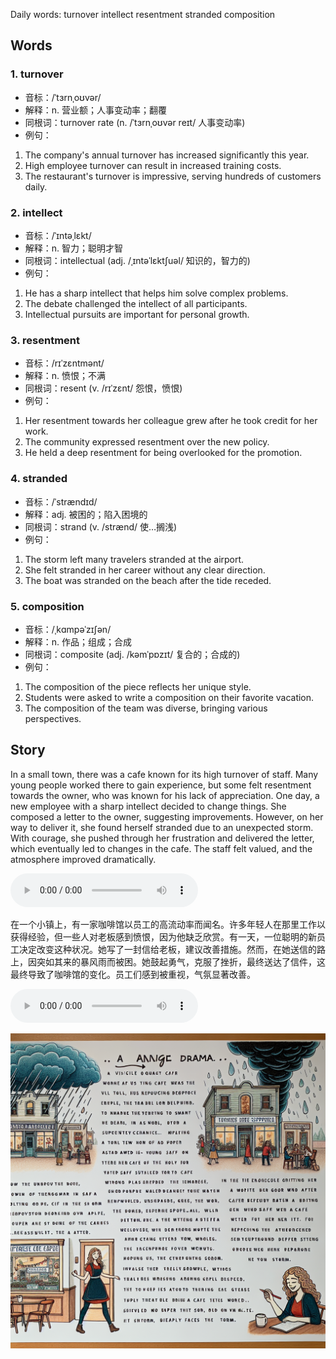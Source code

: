 Daily words: turnover intellect resentment stranded composition

## Words
### 1. turnover
- 音标：/ˈtɜrnˌoʊvər/ <span style="cursor: pointer;" onclick="document.getElementById('audio-player-1').play()"><i class="fas fa-volume-up"></i></span>
<audio id="audio-player-1" src="audios/words/turnover.mp3" style="display:none;"></audio>
- 解释：n. 营业额；人事变动率；翻覆
- 同根词：turnover rate (n. /ˈtɜrnˌoʊvər reɪt/ 人事变动率)
- 例句：
1. The company's annual turnover has increased significantly this year.
2. High employee turnover can result in increased training costs.
3. The restaurant's turnover is impressive, serving hundreds of customers daily.

### 2. intellect
- 音标：/ˈɪntəˌlɛkt/ <span style="cursor: pointer;" onclick="document.getElementById('audio-player-2').play()"><i class="fas fa-volume-up"></i></span>
<audio id="audio-player-2" src="audios/words/intellect.mp3" style="display:none;"></audio>
- 解释：n. 智力；聪明才智
- 同根词：intellectual (adj. /ˌɪntəˈlɛktʃuəl/ 知识的，智力的)
- 例句：
1. He has a sharp intellect that helps him solve complex problems.
2. The debate challenged the intellect of all participants.
3. Intellectual pursuits are important for personal growth.

### 3. resentment
- 音标：/rɪˈzɛntmənt/ <span style="cursor: pointer;" onclick="document.getElementById('audio-player-3').play()"><i class="fas fa-volume-up"></i></span>
<audio id="audio-player-3" src="audios/words/resentment.mp3" style="display:none;"></audio>
- 解释：n. 愤恨；不满
- 同根词：resent (v. /rɪˈzɛnt/ 怨恨，愤恨)
- 例句：
1. Her resentment towards her colleague grew after he took credit for her work.
2. The community expressed resentment over the new policy.
3. He held a deep resentment for being overlooked for the promotion.

### 4. stranded
- 音标：/ˈstrændɪd/ <span style="cursor: pointer;" onclick="document.getElementById('audio-player-4').play()"><i class="fas fa-volume-up"></i></span>
<audio id="audio-player-4" src="audios/words/stranded.mp3" style="display:none;"></audio>
- 解释：adj. 被困的；陷入困境的
- 同根词：strand (v. /strænd/ 使…搁浅)
- 例句：
1. The storm left many travelers stranded at the airport.
2. She felt stranded in her career without any clear direction.
3. The boat was stranded on the beach after the tide receded.

### 5. composition
- 音标：/ˌkɑmpəˈzɪʃən/ <span style="cursor: pointer;" onclick="document.getElementById('audio-player-5').play()"><i class="fas fa-volume-up"></i></span>
<audio id="audio-player-5" src="audios/words/composition.mp3" style="display:none;"></audio>
- 解释：n. 作品；组成；合成
- 同根词：composite (adj. /kəmˈpɒzɪt/ 复合的；合成的)
- 例句：
1. The composition of the piece reflects her unique style.
2. Students were asked to write a composition on their favorite vacation.
3. The composition of the team was diverse, bringing various perspectives.

## Story
In a small town, there was a cafe known for its high turnover of staff. Many young people worked there to gain experience, but some felt resentment towards the owner, who was known for his lack of appreciation. One day, a new employee with a sharp intellect decided to change things. She composed a letter to the owner, suggesting improvements. However, on her way to deliver it, she found herself stranded due to an unexpected storm. With courage, she pushed through her frustration and delivered the letter, which eventually led to changes in the cafe. The staff felt valued, and the atmosphere improved dramatically.

<audio controls>
  <source src="https://files.dwong.top/story/2024-09-10-english.mp3" type="audio/mpeg">
  你的浏览器不支持音频元素。
</audio>
  

在一个小镇上，有一家咖啡馆以员工的高流动率而闻名。许多年轻人在那里工作以获得经验，但一些人对老板感到愤恨，因为他缺乏欣赏。有一天，一位聪明的新员工决定改变这种状况。她写了一封信给老板，建议改善措施。然而，在她送信的路上，因突如其来的暴风雨而被困。她鼓起勇气，克服了挫折，最终送达了信件，这最终导致了咖啡馆的变化。员工们感到被重视，气氛显著改善。

<audio controls>
  <source src="https://files.dwong.top/story/2024-09-10-chinese.mp3" type="audio/mpeg">
  你的浏览器不支持音频元素。
</audio>
  

![story](./images/2024-09-10.png)

